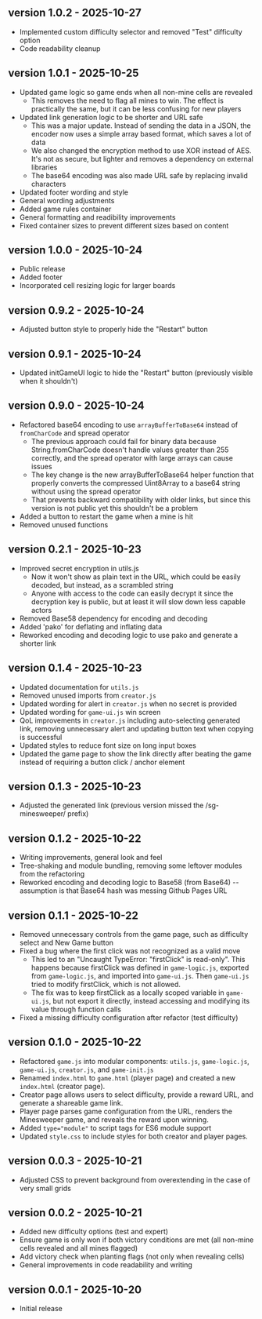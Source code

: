 ## version 1.0.2 - 2025-10-27
- Implemented custom difficulty selector and removed "Test" difficulty option
- Code readability cleanup

## version 1.0.1 - 2025-10-25
- Updated game logic so game ends when all non-mine cells are revealed
    - This removes the need to flag all mines to win. The effect is practically the same, but it can be less confusing for new players
- Updated link generation logic to be shorter and URL safe
    - This was a major update. Instead of sending the data in a JSON, the encoder now uses a simple array based format, which saves a lot of data
    - We also changed the encryption method to use XOR instead of AES. It's not as secure, but lighter and removes a dependency on external libraries
    - The base64 encoding was also made URL safe by replacing invalid characters
- Updated footer wording and style
- General wording adjustments
- Added game rules container
- General formatting and readibility improvements
- Fixed container sizes to prevent different sizes based on content

## version 1.0.0 - 2025-10-24
- Public release
- Added footer
- Incorporated cell resizing logic for larger boards

## version 0.9.2 - 2025-10-24
- Adjusted button style to properly hide the "Restart" button

## version 0.9.1 - 2025-10-24
- Updated initGameUI logic to hide the "Restart" button (previously visible when it shouldn't)

## version 0.9.0 - 2025-10-24
- Refactored base64 encoding to use `arrayBufferToBase64` instead of `fromCharCode` and spread operator
    - The previous approach could fail for binary data because String.fromCharCode doesn't handle values greater than 255 correctly, and the spread operator with large arrays can cause issues
    - The key change is the new arrayBufferToBase64 helper function that properly converts the compressed Uint8Array to a base64 string without using the spread operator
    - That prevents backward compatibility with older links, but since this version is not public yet this shouldn't be a problem
- Added a button to restart the game when a mine is hit
- Removed unused functions

## version 0.2.1 - 2025-10-23
- Improved secret encryption in utils.js
    - Now it won't show as plain text in the URL, which could be easily decoded, but instead, as a scrambled string
    - Anyone with access to the code can easily decrypt it since the decryption key is public, but at least it will slow down less capable actors
- Removed Base58 dependency for encoding and decoding
- Added 'pako' for deflating and inflating data
- Reworked encoding and decoding logic to use pako and generate a shorter link

## version 0.1.4 - 2025-10-23
- Updated documentation for `utils.js`
- Removed unused imports from `creator.js`
- Updated wording for alert in `creator.js` when no secret is provided
- Updated wording for `game-ui.js` win screen
- QoL improvements in `creator.js` including auto-selecting generated link, removing unnecessary alert and updating button text when copying is successful
- Updated styles to reduce font size on long input boxes
- Updated the game page to show the link directly after beating the game instead of requiring a button click / anchor element

## version 0.1.3 - 2025-10-23
- Adjusted the generated link (previous version missed the /sg-minesweeper/ prefix)

## version 0.1.2 - 2025-10-22
- Writing improvements, general look and feel
- Tree-shaking and module bundling, removing some leftover modules from the refactoring
- Reworked encoding and decoding logic to Base58 (from Base64) -- assumption is that Base64 hash was messing Github Pages URL

## version 0.1.1 - 2025-10-22
- Removed unnecessary controls from the game page, such as difficulty select and New Game button
- Fixed a bug where the first click was not recognized as a valid move
    - This led to an "Uncaught TypeError: "firstClick" is read-only". This happens because firstClick was defined in `game-logic.js`, exported from `game-logic.js`, and imported into `game-ui.js`. Then `game-ui.js` tried to modify firstClick, which is not allowed.
    - The fix was to keep firstClick as a locally scoped variable in `game-ui.js`, but not export it directly, instead accessing and modifying its value through function calls
- Fixed a missing difficulty configuration after refactor (test difficulty)

## version 0.1.0 - 2025-10-22
- Refactored `game.js` into modular components: `utils.js`, `game-logic.js`, `game-ui.js`, `creator.js`, and `game-init.js`
- Renamed `index.html` to `game.html` (player page) and created a new `index.html` (creator page).
- Creator page allows users to select difficulty, provide a reward URL, and generate a shareable game link.
- Player page parses game configuration from the URL, renders the Minesweeper game, and reveals the reward upon winning.
- Added `type="module"` to script tags for ES6 module support
- Updated `style.css` to include styles for both creator and player pages.

## version 0.0.3 - 2025-10-21
- Adjusted CSS to prevent background from overextending in the case of very small grids

## version 0.0.2 - 2025-10-21
- Added new difficulty options (test and expert)
- Ensure game is only won if both victory conditions are met (all non-mine cells revealed and all mines flagged)
- Add victory check when planting flags (not only when revealing cells)
- General improvements in code readability and writing

## version 0.0.1 - 2025-10-20
- Initial release